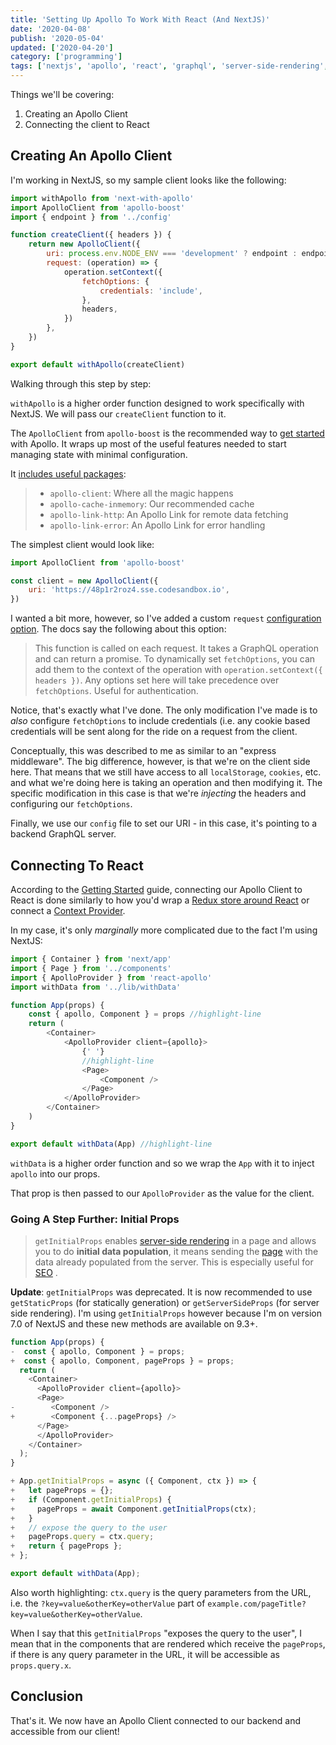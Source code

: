 ```yaml
---
title: 'Setting Up Apollo To Work With React (And NextJS)'
date: '2020-04-08'
publish: '2020-05-04'
updated: ['2020-04-20']
category: ['programming']
tags: ['nextjs', 'apollo', 'react', 'graphql', 'server-side-rendering', 'ssr']
---
```


Things we'll be covering:

1. Creating an Apollo Client
2. Connecting the client to React

## Creating An Apollo Client

I'm working in NextJS, so my sample client looks like the following:

```javascript:title=lib/withData.js
import withApollo from 'next-with-apollo'
import ApolloClient from 'apollo-boost'
import { endpoint } from '../config'

function createClient({ headers }) {
    return new ApolloClient({
        uri: process.env.NODE_ENV === 'development' ? endpoint : endpoint,
        request: (operation) => {
            operation.setContext({
                fetchOptions: {
                    credentials: 'include',
                },
                headers,
            })
        },
    })
}

export default withApollo(createClient)
```

Walking through this step by step:

`withApollo` is a higher order function designed to work specifically with NextJS. We will pass our `createClient` function to it.

The `ApolloClient` from `apollo-boost` is the recommended way to [get started](https://www.apollographql.com/docs/react/get-started/#whats-included) with Apollo. It wraps up most of the useful features needed to start managing state with minimal configuration.

It [includes useful packages](https://www.apollographql.com/docs/react/get-started/#whats-included):

> -   `apollo-client`: Where all the magic happens
> -   `apollo-cache-inmemory`: Our recommended cache
> -   `apollo-link-http`: An Apollo Link for remote data fetching
> -   `apollo-link-error`: An Apollo Link for error handling

The simplest client would look like:

```javascript
import ApolloClient from 'apollo-boost'

const client = new ApolloClient({
    uri: 'https://48p1r2roz4.sse.codesandbox.io',
})
```

I wanted a bit more, however, so I've added a custom `request` [configuration option](https://www.apollographql.com/docs/react/get-started/#configuration-options). The docs say the following about this option:

> This function is called on each request. It takes a GraphQL operation and can return a promise. To dynamically set `fetchOptions`, you can add them to the context of the operation with `operation.setContext({ headers })`. Any options set here will take precedence over `fetchOptions`. Useful for authentication.

Notice, that's exactly what I've done. The only modification I've made is to _also_ configure `fetchOptions` to include credentials (i.e. any cookie based credentials will be sent along for the ride on a request from the client.

Conceptually, this was described to me as similar to an "express middleware". The big difference, however, is that we're on the client side here. That means that we still have access to all `localStorage`, `cookies`, etc. and what we're doing here is taking an operation and then modifying it. The specific modification in this case is that we're _injecting_ the headers and configuring our `fetchOptions`.

Finally, we use our `config` file to set our URI - in this case, it's pointing to a backend GraphQL server.

## Connecting To React

According to the [Getting Started](https://www.apollographql.com/docs/react/get-started/#connect-your-client-to-react) guide, connecting our Apollo Client to React is done similarly to how you'd wrap a [Redux store around React](https://react-redux.js.org/introduction/quick-start#provider) or connect a [Context Provider](https://reactjs.org/docs/context.html).

In my case, it's only _marginally_ more complicated due to the fact I'm using NextJS:

```javascript:title=pages/_app.js
import { Container } from 'next/app'
import { Page } from '../components'
import { ApolloProvider } from 'react-apollo'
import withData from '../lib/withData'

function App(props) {
    const { apollo, Component } = props //highlight-line
    return (
        <Container>
            <ApolloProvider client={apollo}>
                {' '}
                //highlight-line
                <Page>
                    <Component />
                </Page>
            </ApolloProvider>
        </Container>
    )
}

export default withData(App) //highlight-line
```

`withData` is a higher order function and so we wrap the `App` with it to inject `apollo` into our props.

That prop is then passed to our `ApolloProvider` as the value for the client.

### Going A Step Further: Initial Props

> `getInitialProps` enables [server-side rendering](https://nextjs.org/docs/basic-features/pages#server-side-rendering) in a page and allows you to do **initial data population**, it means sending the [page](https://nextjs.org/docs/basic-features/pages) with the data already populated from the server. This is especially useful for [SEO](https://en.wikipedia.org/wiki/Search_engine_optimization) .

**Update**: `getInitialProps` was deprecated. It is now recommended to use `getStaticProps` (for statically generation) or `getServerSideProps` (for server side rendering). I'm using `getInitialProps` however because I'm on version 7.0 of NextJS and these new methods are available on 9.3+.

```diff:title=pages/_app.js
function App(props) {
-  const { apollo, Component } = props;
+  const { apollo, Component, pageProps } = props;
  return (
    <Container>
      <ApolloProvider client={apollo}>
      <Page>
-        <Component />
+        <Component {...pageProps} />
      </Page>
      </ApolloProvider>
    </Container>
  );
}

+ App.getInitialProps = async ({ Component, ctx }) => {
+   let pageProps = {};
+   if (Component.getInitialProps) {
+     pageProps = await Component.getInitialProps(ctx);
+   }
+   // expose the query to the user
+   pageProps.query = ctx.query;
+   return { pageProps };
+ };

export default withData(App);
```

Also worth highlighting: `ctx.query` is the query parameters from the URL, i.e. the `?key=value&otherKey=otherValue` part of `example.com/pageTitle?key=value&otherKey=otherValue`.

When I say that this `getInitialProps` "exposes the query to the user", I mean that in the components that are rendered which receive the `pageProps`, if there is any query parameter in the URL, it will be accessible as `props.query.x`.

## Conclusion

That's it. We now have an Apollo Client connected to our backend and accessible from our client!
